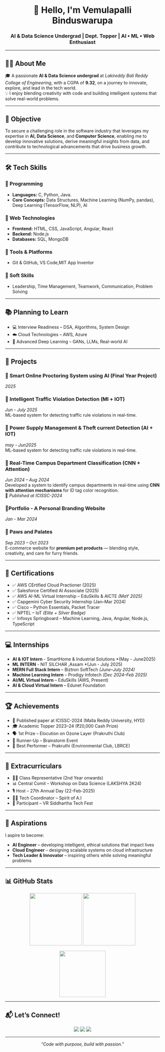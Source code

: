<h1 align="center">👋 Hello, I'm Vemulapalli Binduswarupa</h1>
<h3 align="center">AI & Data Science Undergrad | Dept. Topper | AI • ML • Web Enthusiast</h3>

---

## 👩‍🎓 About Me
🎓 A passionate **AI & Data Science undergrad** at *Lakireddy Bali Reddy College of Engineering*, with a CGPA of **9.32**, on a journey to innovate, explore, and lead in the tech world.  
💡 I enjoy blending creativity with code and building intelligent systems that solve real-world problems.  

---

## 💼 Objective
To secure a challenging role in the software industry that leverages my expertise in **AI, Data Science**, and **Computer Science**, enabling me to develop innovative solutions, derive meaningful insights from data, and contribute to technological advancements that drive business growth.  

---

## 🛠️ Tech Skills

### 🔹 Programming
- **Languages:** C, Python, Java. 
- **Core Concepts:** Data Structures, Machine Learning (NumPy, pandas), Deep Learning (TensorFlow, NLP), AI  

### 🔹 Web Technologies
- **Frontend:** HTML, CSS, JavaScript, Angular, React  
- **Backend:** Node.js  
- **Databases:** SQL, MongoDB  

### 🔹 Tools & Platforms
- Git & GitHub,  VS Code,MIT App Inventor  

### 🔹 Soft Skills
- Leadership, Time Management, Teamwork, Communication, Problem Solving  

---

## 📚 Planning to Learn  
- 💻 Interview Readiness – DSA, Algorithms, System Design  
- ☁️ Cloud Technologies – AWS, Azure  
- 🤖 Advanced Deep Learning – GANs, LLMs, Real-world AI  

---

## 🔬 Projects
### 🔸 Smart Online Proctoring System using AI (Final Year Project)
*2025*  
### 🔸 Intelligent Traffic Violation Detection (Ml + IOT)
*Jun - July 2025*  
ML-based system for detecting traffic rule violations in real-time.  
### 🔸 Power Supply Management & Theft current Detection (AI + IOT)
*may - Jun2025*  
ML-based system for detecting traffic rule violations in real-time.  
### 🔸 Real-Time Campus Department Classification (CNN + Attention)
*Jun 2024 – Aug 2024*  
Developed a system to identify campus departments in real-time using **CNN with attention mechanisms** for ID tag color recognition.  
📌 *Published at ICISSC-2024*  
### 🔸Portfolio - A Personal Branding Website
*Jan - Mar 2024*  
### 🔸 Paws and Palates
*Sep 2023 – Oct 2023*  
E-commerce website for **premium pet products** — blending style, creativity, and care for furry friends.  


---

## 📜 Certifications
- ✅ AWS CErtified Cloud Practioner (2025)  
- ✅ Salesforce Certified AI Associate (2025)  
- ✅ AWS AI-ML Virtual Internship – EduSkills & AICTE *(MaY 2025)*  
- ✅ Capgemini Cyber Security Internship (Jan–Mar 2024)  
- ✅ Cisco – Python Essentials, Packet Tracer  
- ✅ NPTEL – IoT *(Elite + Silver Badge)*  
- ✅ Infosys Springboard – Machine Learning, Java, Angular, Node.js, TypeScript  

---

## 💻 Internships
- **AI & IOT Intern** - SmartHome & Industrial Solutions *(May - June2025)
- **ML INTERN** - NIT SILCHAR ,Assam *(Jun - July 2025)
- **MERN Full Stack Intern** – Biztron SoftTech *(June–July 2024)*  
- **Machine Learning Intern** – Prodigy Infotech *(Dec 2024–Feb 2025)*  
- **AI/ML Virtual Intern** – EduSkills (AWS, Present)  
- **AI & Cloud Virtual Intern** – Edunet Foundation  

---

## 🏆 Achievements
- 🏅 Published paper at ICISSC-2024 (Malla Reddy University, HYD)  
- 🎓 Academic Topper 2023–24 (₹20,000 Cash Prize)  
- 🗣 1st Prize – Elocution on Ozone Layer (Prakruthi Club)  
- 🧠 Runner-Up – Brainstorm Event  
- 🌿 Best Performer – Prakruthi (Environmental Club, LBRCE)  

---

## 🎤 Extracurriculars
- 🧑‍🏫 Class Representative (2nd Year onwards)  
- 📊 Central  Comit – Workshop on Data Science (LAKSHYA 2K24)  
- 🎙 Host – 27th Annual Day (22-Feb-2025)  
- 👩‍💻 Tech Coordinator – Spirit of A.I  
- 🎯 Participant – VR Siddhartha Tech Fest  

---

## 🌟 Aspirations
I aspire to become:  
- **AI Engineer** – developing intelligent, ethical solutions that impact lives  
- **Cloud Engineer** – designing scalable systems on cloud infrastructure  
- **Tech Leader & Innovator** – inspiring others while solving meaningful problems  

---

## 📊 GitHub Stats
<p align="center">
  <img src="https://github-readme-stats.vercel.app/api?username=Binduswarupa&show_icons=true&theme=tokyonight" height="170"/>
  <img src="https://github-readme-streak-stats.herokuapp.com/?user=Binduswarupa&theme=tokyonight" height="170"/>
</p>

<p align="center">
  <img src="https://github-readme-stats.vercel.app/api/top-langs/?username=Binduswarupa&layout=compact&theme=tokyonight" height="150"/>
</p>

---

## 📬 Let’s Connect!
<p align="center">
  <a href="mailto:swarupavemulapallii@gmail.com"><img src="https://img.shields.io/badge/Gmail-D14836?style=for-the-badge&logo=gmail&logoColor=white"/></a>
  <a href="https://www.linkedin.com/in/binduswarupavemulapalli/"><img src="https://img.shields.io/badge/LinkedIn-0A66C2?style=for-the-badge&logo=linkedin&logoColor=white"/></a>
  <a href="https://github.com/Binduswarupa"><img src="https://img.shields.io/badge/GitHub-100000?style=for-the-badge&logo=github&logoColor=white"/></a>
</p>

---

<p align="center"><em>“Code with purpose, build with passion.”</em></p>
